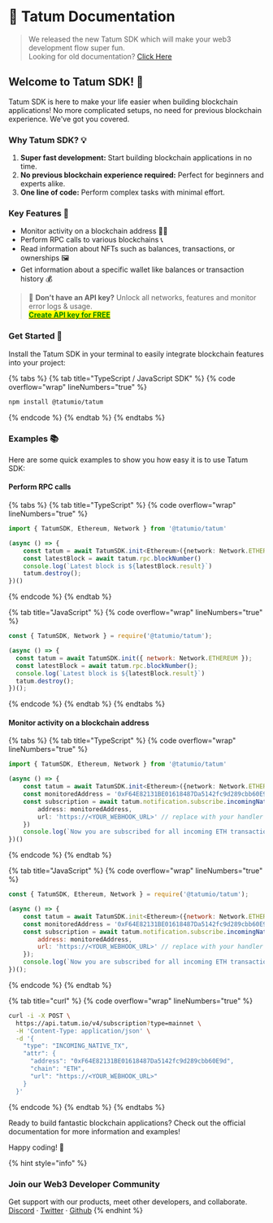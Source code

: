 # 🥳 Tatum Documentation

> We released the new Tatum SDK which will make your web3 development flow super fun.\
> Looking for old documentation? [Click Here](https://docs-v3.tatum.io)

## Welcome to Tatum SDK! 🚀

Tatum SDK is here to make your life easier when building blockchain applications! No more complicated setups, no need for previous blockchain experience. We've got you covered.

### Why Tatum SDK? 💡

1. **Super fast development:** Start building blockchain applications in no time.
2. **No previous blockchain experience required:** Perfect for beginners and experts alike.
3. **One line of code:** Perform complex tasks with minimal effort.

### Key Features :tada:

* Monitor activity on a blockchain address 🕵️‍♂️
* Perform RPC calls to various blockchains 📞
* Read information about NFTs such as balances, transactions, or ownerships 🖼️
* Get information about a specific wallet like balances or transaction history 💰

> :key: **Don’t have an API key?** Unlock all networks, features and monitor error logs & usage.\
> [<mark style="color:green;">**Create API key for FREE**</mark>](https://dashboard.tatum.io/)

### Get Started 🌟

Install the Tatum SDK in your terminal to easily integrate blockchain features into your project:

{% tabs %}
{% tab title="TypeScript / JavaScript SDK" %}
{% code overflow="wrap" lineNumbers="true" %}
```bash
npm install @tatumio/tatum
```
{% endcode %}
{% endtab %}
{% endtabs %}

### Examples 📚

Here are some quick examples to show you how easy it is to use Tatum SDK:

#### Perform RPC calls

{% tabs %}
{% tab title="TypeScript" %}
{% code overflow="wrap" lineNumbers="true" %}
```typescript
import { TatumSDK, Ethereum, Network } from '@tatumio/tatum'

(async () => {
    const tatum = await TatumSDK.init<Ethereum>({network: Network.ETHEREUM})
    const latestBlock = await tatum.rpc.blockNumber()
    console.log(`Latest block is ${latestBlock.result}`)
    tatum.destroy();
})()
```
{% endcode %}
{% endtab %}

{% tab title="JavaScript" %}
{% code overflow="wrap" lineNumbers="true" %}
```javascript
const { TatumSDK, Network } = require('@tatumio/tatum');

(async () => {
  const tatum = await TatumSDK.init({ network: Network.ETHEREUM });
  const latestBlock = await tatum.rpc.blockNumber();
  console.log(`Latest block is ${latestBlock.result}`)
  tatum.destroy();
})();
```
{% endcode %}
{% endtab %}
{% endtabs %}

#### Monitor activity on a blockchain address

{% tabs %}
{% tab title="TypeScript" %}
{% code overflow="wrap" lineNumbers="true" %}
```typescript
import { TatumSDK, Ethereum, Network } from '@tatumio/tatum'

(async () => {
    const tatum = await TatumSDK.init<Ethereum>({network: Network.ETHEREUM})
    const monitoredAddress = '0xF64E82131BE01618487Da5142fc9d289cbb60E9d'
    const subscription = await tatum.notification.subscribe.incomingNativeTx({
        address: monitoredAddress,
        url: 'https://<YOUR_WEBHOOK_URL>' // replace with your handler URL
    })
    console.log(`Now you are subscribed for all incoming ETH transactions on ${monitoredAddress}`)
})()
```
{% endcode %}
{% endtab %}

{% tab title="JavaScript" %}
{% code overflow="wrap" lineNumbers="true" %}
```javascript
const { TatumSDK, Ethereum, Network } = require('@tatumio/tatum');

(async () => {
    const tatum = await TatumSDK.init<Ethereum>({network: Network.ETHEREUM});
    const monitoredAddress = '0xF64E82131BE01618487Da5142fc9d289cbb60E9d';
    const subscription = await tatum.notification.subscribe.incomingNativeTx({
        address: monitoredAddress,
        url: 'https://<YOUR_WEBHOOK_URL>' // replace with your handler URL
    });
    console.log(`Now you are subscribed for all incoming ETH transactions on ${monitoredAddress}`);
})();
```
{% endcode %}
{% endtab %}

{% tab title="curl" %}
{% code overflow="wrap" lineNumbers="true" %}
```bash
curl -i -X POST \
  https://api.tatum.io/v4/subscription?type=mainnet \
  -H 'Content-Type: application/json' \
  -d '{
    "type": "INCOMING_NATIVE_TX",
    "attr": {
      "address": "0xF64E82131BE01618487Da5142fc9d289cbb60E9d",
      "chain": "ETH",
      "url": "https://<YOUR_WEBHOOK_URL>"
    }
  }'
```
{% endcode %}
{% endtab %}
{% endtabs %}

Ready to build fantastic blockchain applications? Check out the official documentation for more information and examples!

Happy coding! 🎉

{% hint style="info" %}
### Join our Web3 Developer Community

Get support with our products, meet other developers, and collaborate.\
[Discord](https://discord.gg/tatum) · [Twitter](https://twitter.com/tatum\_io) · [Github](https://github.com/tatumio)
{% endhint %}
